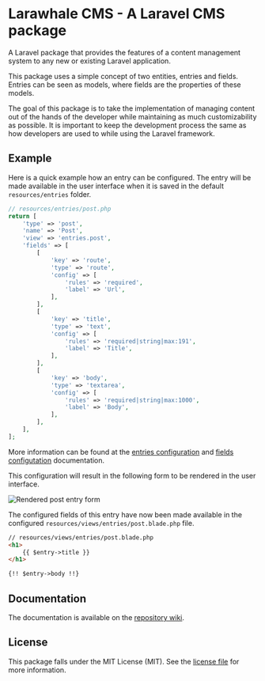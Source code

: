 # Larawhale CMS - A Laravel CMS package

A Laravel package that provides the features of a content management system to any new or existing Laravel application.

This package uses a simple concept of two entities, entries and fields. Entries can be seen as models, where fields are the properties of these models.

The goal of this package is to take the implementation of managing content out of the hands of the developer while maintaining as much customizability as possible. It is important to keep the development process the same as how developers are used to while using the Laravel framework.

## Example

Here is a quick example how an entry can be configured. The entry will be made available in the user interface when it is saved in the default `resources/entries` folder.

```php
// resources/entries/post.php
return [
    'type' => 'post',
    'name' => 'Post',
    'view' => 'entries.post',
    'fields' => [
        [
            'key' => 'route',
            'type' => 'route',
            'config' => [
                'rules' => 'required',
                'label' => 'Url',
            ],
        ],
        [
            'key' => 'title',
            'type' => 'text',
            'config' => [
                'rules' => 'required|string|max:191',
                'label' => 'Title',
            ],
        ],
        [
            'key' => 'body',
            'type' => 'textarea',
            'config' => [
                'rules' => 'required|string|max:1000',
                'label' => 'Body',
            ],
        ],
    ],
];
```
More information can be found at the [entries configuration](https://github.com/larawhale/cms/wiki/Entry-configuration) and [fields configutation](https://github.com/larawhale/cms/wiki/Field-configuration) documentation.

This configuration will result in the following form to be rendered in the user interface.

![Rendered post entry form](https://user-images.githubusercontent.com/8861831/83181950-e2411780-a125-11ea-8660-27a7b7fe8930.png)

The configured fields of this entry have now been made available in the configured `resources/views/entries/post.blade.php` file.

```html
// resources/views/entries/post.blade.php
<h1>
    {{ $entry->title }}
</h1>

{!! $entry->body !!}
```



## Documentation

The documentation is available on the [repository wiki](https://github.com/larawhale/cms/wiki/Introduction).

## License

This package falls under the MIT License (MIT). See the [license file](https://github.com/larawhale/cms/blob/master/LICENSE) for more information.
